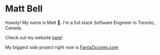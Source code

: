 # Matt Bell

Howdy! My name is Matt :wave:. I'm a full stack Software Engineer in Toronto, Canada.

Check out my website [here](https://www.matthewbell.dev)!

My biggest side project right now is [FantaZscores.com](https://www.fantazscores.com)
